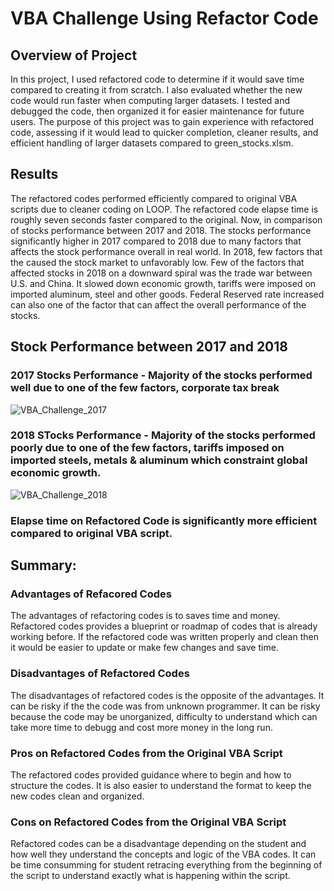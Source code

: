 # VBA Challenge Using Refactor Code

## Overview of Project
In this project, I used refactored code to determine if it would save time compared to creating it from scratch. I also evaluated whether the new code would run faster when computing larger datasets. I tested and debugged the code, then organized it for easier maintenance for future users. The purpose of this project was to gain experience with refactored code, assessing if it would lead to quicker completion, cleaner results, and efficient handling of larger datasets compared to green_stocks.xlsm.

## Results
The refactored codes performed efficiently compared to original VBA scripts due to cleaner coding on LOOP. The refactored code elapse time is roughly seven seconds faster compared to the original. Now, in comparison of stocks performance between 2017 and 2018. The stocks performance significantly higher in 2017 compared to 2018 due to many factors that affects the stock performance overall in real world. In 2018, few factors that the caused the stock market to unfavorably low. Few of the factors that affected stocks in 2018 on a downward spiral was the trade war between U.S. and China. It slowed down economic growth, tariffs were imposed on imported aluminum, steel and other goods. Federal Reserved rate increased can also one of the factor that can affect the overall performance of the stocks. 

## Stock Performance between 2017 and 2018 

### 2017 Stocks Performance - Majority of the stocks performed well due to one of the few factors, corporate tax break
![VBA_Challenge_2017](https://user-images.githubusercontent.com/106283411/175753025-c5f1a3ad-8c7d-4140-87ac-73867ab8bbf3.png)

### 2018 STocks Performance - Majority of the stocks performed poorly due to one of the few factors, tariffs imposed on imported steels, metals & aluminum which constraint global economic growth.
![VBA_Challenge_2018](https://user-images.githubusercontent.com/106283411/175753032-83702ddb-ff1f-4d6f-8d54-8d58020bc1a4.png)
### Elapse time on Refactored Code is significantly more efficient compared to original VBA script. 

## Summary: 

### Advantages of Refacored Codes
The advantages of refactoring codes is to saves time and money. Refactored codes provides a blueprint or roadmap of codes that is already working before. If the refactored code was written properly and clean then it would be easier to update or make few changes and save time.

### Disadvantages of Refactored Codes
The disadvantages of refactored codes is the opposite of the advantages. It can be risky if the the code was from unknown programmer. It can be risky because the code may be unorganized, difficulty to understand which can take more time to debugg and cost more money in the long run. 


### Pros on Refactored Codes from the Original VBA Script
The refactored codes provided guidance where to begin and how to structure the codes. It is also easier to understand the format to keep the new codes clean and organized.

### Cons on Refactored Codes from the Original VBA Script 
Refactored codes can be a disadvantage depending on the student and how well they understand the concepts and logic of the VBA codes. It can be time consumming for student retracing everything from the beginning of the script to understand exactly what is happening within the script. 



